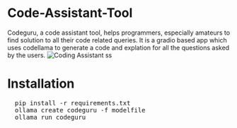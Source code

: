 # Code-Assistant-Tool
Codeguru, a code assistant tool, helps programmers, especially amateurs to find solution to all their code related queries.
It is a gradio based app which uses codellama to generate a code and explation for all the questions asked by the users.
![Coding Assistant ss](https://github.com/Chaitya54/Code-Assistant-Tool/assets/102247651/5c376f29-ee61-4d6a-af29-adf8a84e04ab)

# Installation
<pre>
  pip install -r requirements.txt
  ollama create codeguru -f modelfile
  ollama run codeguru
</pre>
